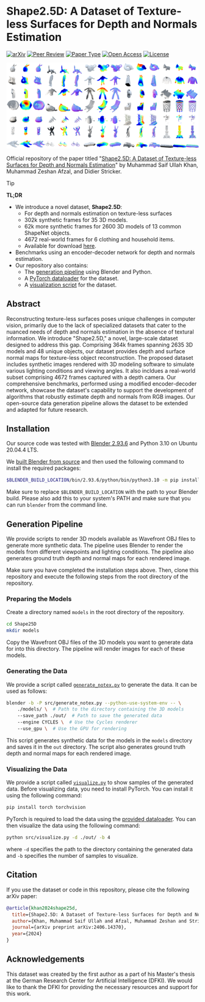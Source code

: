 # Shape2.5D: A Dataset of Texture-less Surfaces for Depth and Normals Estimation

[![arXiv](https://img.shields.io/badge/arXiv-2406.14370-b31b1b.svg)](#)
[![Peer Review](https://img.shields.io/badge/Publication%20Status-Preprint-gold)](#)
[![Paper Type](https://img.shields.io/badge/Paper%20Type-Dataset-brightgreen)](https://projects.dfki.uni-kl.de/shape25d/)
[![Open Access](https://img.shields.io/badge/Open%20Access-Yes-blue)](#)
[![License](https://img.shields.io/badge/License-CC%20BY%204.0-purple)](https://creativecommons.org/licenses/by/4.0/)

![Teaser](./images/teaser.png)

Official repository of the paper titled "[Shape2.5D: A Dataset of Texture-less Surfaces for Depth and Normals Estimation](#)" by Muhammad Saif Ullah Khan, Muhammad Zeshan Afzal, and Didier Stricker.

> [!TIP]  
> **TL;DR**
> - We introduce a novel dataset, **Shape2.5D**:
>   - For depth and normals estimation on texture-less surfaces
>   - 302k synthetic frames for 35 3D models.
>   - 62k more synthetic frames for 2600 3D models of 13 common ShapeNet objects.
>   - 4672 real-world frames for 6 clothing and household items.
>   - Available for download [here](https://projects.dfki.uni-kl.de/shape25d/).
> - Benchmarks using an encoder-decoder network for depth and normals estimation.
> - Our repository also contains:
>   - The [generation pipeline](#generation-pipeline) using Blender and Python.
>   - A [PyTorch dataloader](./src/dataloader.py) for the dataset.
>   - A [visualization script](./src/visualize.py) for the dataset.

## Abstract

Reconstructing texture-less surfaces poses unique challenges in computer vision, primarily due to the lack of specialized datasets that cater to the nuanced needs of depth and normals estimation in the absence of textural information. We introduce "Shape2.5D," a novel, large-scale dataset designed to address this gap. Comprising 364k frames spanning 2635 3D models and 48 unique objects, our dataset provides depth and surface normal maps for texture-less object reconstruction. The proposed dataset includes synthetic images rendered with 3D modeling software to simulate various lighting conditions and viewing angles. It also incldues a real-world subset comprising 4672 frames captured with a depth camera. Our comprehensive benchmarks, performed using a modified encoder-decoder network, showcase the dataset's capability to support the development of algorithms that robustly estimate depth and normals from RGB images. Our open-source data generation pipeline allows the dataset to be extended and adapted for future research.

## Installation

Our source code was tested with [Blender 2.93.6](https://git.blender.org/gitweb/gitweb.cgi/blender.git/commit/c842a90e2fa1a39da8f28004f17f2931f4dde506) and Python 3.10 on Ubuntu 20.04.4 LTS.

We [built Blender from source](https://wiki.blender.org/wiki/Building_Blender/Linux/Ubuntu) and then used the following command to install the required packages:

```bash
$BLENDER_BUILD_LOCATION/bin/2.93.6/python/bin/python3.10 -m pip install 'opencv-python==4.5.5.64' 'numpy==1.22.4'
```

Make sure to replace `$BLENDER_BUILD_LOCATION` with the path to your Blender build. Please also add this to your system's PATH and make sure that you can run `blender` from the command line.

## Generation Pipeline

We provide scripts to render 3D models available as Wavefront OBJ files to generate more synthetic data. The pipeline uses Blender to render the models from different viewpoints and lighting conditions. The pipeline also generates ground truth depth and normal maps for each rendered image.

Make sure you have completed the installation steps above. Then, clone this repository and execute the following steps from the root directory of the repository.

### Preparing the Models

Create a directory named `models` in the root directory of the repository.

```bash
cd Shape25D
mkdir models
```

Copy the Wavefront OBJ files of the 3D models you want to generate data for into this directory. The pipeline will render images for each of these models.

### Generating the Data

We provide a script called [`generate_notex.py`](./src/generate_notex.py) to generate the data. It can be used as follows:

```bash
blender -b -P src/generate_notex.py --python-use-system-env -- \ 
    ./models/ \  # Path to the directory containing the 3D models
    --save_path ./out/  # Path to save the generated data
    --engine CYCLES \  # Use the Cycles renderer
    --use_gpu \  # Use the GPU for rendering
```

This script generates synthetic data for the models in the `models` directory and saves it in the `out` directory. The script also generates ground truth depth and normal maps for each rendered image.

### Visualizing the Data

We provide a script called [`visualize.py`](./src/visualize.py) to show samples of the generated data. Before visualizing data, you need to install PyTorch. You can install it using the following command:
```bash
pip install torch torchvision
```

PyTorch is required to load the data using the [provided dataloader](./src/dataloader.py). You can then visualize the data using the following command:
```bash
python src/visualize.py -d ./out/ -b 4
```
where `-d` specifies the path to the directory containing the generated data and `-b` specifies the number of samples to visualize.

## Citation

If you use the dataset or code in this repository, please cite the following arXiv paper:

```bibtex
@article{khan2024shape25d,
  title={Shape2.5D: A Dataset of Texture-less Surfaces for Depth and Normals Estimation},
  author={Khan, Muhammad Saif Ullah and Afzal, Muhammad Zeshan and Stricker, Didier},
  journal={arXiv preprint arXiv:2406.14370},
  year={2024}
}
```

## Acknowledgements

This dataset was created by the first author as a part of his Master's thesis at the German Research Center for Artificial Intelligence (DFKI). We would like to thank the DFKI for providing the necessary resources and support for this work.
